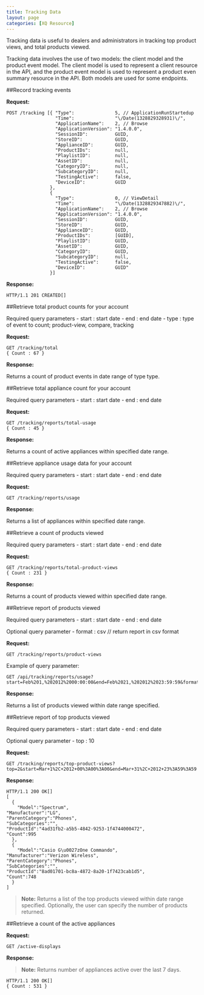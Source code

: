 ```yaml
---
title: Tracking Data
layout: page
categories: [XQ Resource]
---
```



Tracking data is useful to dealers and administrators in tracking top product views, and total products viewed.

Tracking data involves the use of two models: the client model and the product event model. The client model is used to represent a client resource in the API, and the product event model is used to represent a product even summary resource in the API. Both models are used for some endpoints.


<!-- ##Client Model

    {
      AccountId:      GUID, 
      Appliances:     [{ // this represents a single display device
                         ApplianceId:  GUID,
                         StoreNames:   ["Store Name 1", "Store Name 2"],
                         Applications: [{ Name: "Browse", DisplayName: "Front Door", DisplayId: "12" }]
                         FirstRun:     "\/Date(1310082691772)\/",
                         LastRun:      "\/Date(1310082650011)\/",
                      }]
    }


##Product Event Model

    {
      Model:          "Product Model",
      Manufacturer:   "Product Manufacturer",
      ParentCategory: "Product Parent Category",
      SubCategories:  "Product Sub-Category",
      ProductId:      GUID,
      Count:          257
    }

JW: I've left the models in for this topic as I'm not certain what the returns are for these endpoints. There are include statements/snippets for these and they are as follows:

{% include xqapisnippets/client.md %}
{% include xqapisnippets/productEvent.md %}

These should be pasted in where appropriate, and then the models should be deleted.
-->


##Record tracking events

**Request:**

<!-- JW: You'll definitely want to check this carefully. This was the one without any line breaks in readme.md, so I've done it as best I can, but may have made mistakes. -->

    POST /tracking [{ "Type":               5, // ApplicationRunStartedup 
                      "Time":               "\/Date(1328829328931)\/", 
                      "ApplicationName":    2, // Browse 
                      "ApplicationVersion": "1.4.0.0", 
                      "SessionID":          GUID, 
                      "StoreID":            GUID, 
                      "ApplianceID":        GUID, 
                      "ProductIDs":         null, 
                      "PlaylistID":         null, 
                      "AssetID":            null, 
                      "CategoryID":         null, 
                      "SubcategoryID":      null, 
                      "TestingActive":      false, 
                      "DeviceID":           GUID 
                    }, 
                    { 
                      "Type":               0, // ViewDetail 
                      "Time":               "\/Date(1328829347882)\/", 
				      "ApplicationName":    2, // Browse 
					  "ApplicationVersion": "1.4.0.0", 
					  "SessionID":          GUID, 
					  "StoreID":            GUID, 
					  "ApplianceID":        GUID, 
					  "ProductIDs":         [GUID], 
					  "PlaylistID":         GUID, 
					  "AssetID":            GUID, 
					  "CategoryID":         GUID, 
					  "SubcategoryID":      null, 
					  "TestingActive":      false, 
					  "DeviceID":           GUID" 
                    }]


**Response:**

    HTTP/1.1 201 CREATED[]

<!-- JW: What does the above return? We seem to have missed this when we went over all the endpoints. Please add this information here. thx!-->



<!-- JW: The following endpoints that have required query parameters need examples of those query parameters as per Sai's request. They also need whatever the actual response content is added. -->

##Retrieve total product counts for your account

Required query parameters - start : start date - end : end date - type : type of event to count; product-view, compare, tracking

**Request:**

    GET /tracking/total 
    { Count : 67 }


**Response:**

Returns a count of product events in date range of type type.

<!-- JW: I think I got the wording for this return from Sai but, looking at it now, I'm not sure it makes any sense. Does it? Need response content here, can you please add this? -->


##Retrieve total appliance count for your account

Required query parameters - start : start date - end : end date

**Request:**

    GET /tracking/reports/total-usage
    { Count : 45 }


**Response:**

Returns a count of active appliances within specified date range.

<!-- JW: This response also needs actual content, please add response. thx! -->


##Retrieve appliance usage data for your account

Required query parameters - start : start date - end : end date

**Request:**

    GET /tracking/reports/usage


**Response:**

Returns a list of appliances within specified date range.

<!-- JW: This response also needs actual content, please add response. thx! -->


##Retrieve a count of products viewed

Required query parameters - start : start date - end : end date

**Request:**

    GET /tracking/reports/total-product-views
    { Count : 231 }


**Response:**

Returns a count of products viewed within specified date range.

<!-- JW: This response also needs actual content, please add response. thx! -->


##Retrieve report of products viewed

Required query parameters - start : start date - end : end date 

Optional query parameter - format : csv // return report in csv format

**Request:**

    GET /tracking/reports/product-views


Example of query parameter: 

	GET /api/tracking/reports/usage?start=Feb%201,%202012%2000:00:00&end=Feb%2021,%202012%2023:59:59&format=csv


**Response:**

Returns a list of products viewed within date range specified.

<!-- JW: This response also needs actual content, please add response. thx! -->


##Retrieve report of top products viewed

Required query parameters - start : start date - end : end date 

Optional query parameter - top : 10 

**Request:**

    GET /tracking/reports/top-product-views?top=2&start=Mar+1%2C+2012+00%3A00%3A00&end=Mar+31%2C+2012+23%3A59%3A59 

**Response:**

    HTTP/1.1 200 OK[]
    [
      {
        "Model":"Spectrum",
	"Manufacturer":"LG",
	"ParentCategory":"Phones",
	"SubCategories":"",
	"ProductId":"4ad31fb2-a5b5-4842-9253-1f4744000472",
	"Count":995
      },
      {
        "Model":"Casio G\u0027zOne Commando",
	"Manufacturer":"Verizon Wireless",
	"ParentCategory":"Phones",
	"SubCategories":"",
	"ProductId":"8ad01701-bc8a-4872-8a20-1f7423cab1d5",
	"Count":748
      }
    ]

>**Note:** Returns a list of the top products viewed within date range specified. Optionally, the user can specify the number of products returned.


##Retrieve a count of the active appliances

**Request:**

    GET /active-displays

**Response:**

>**Note:** Returns number of appliances active over the last 7 days.

    HTTP/1.1 200 OK[]
    { Count : 531 }
